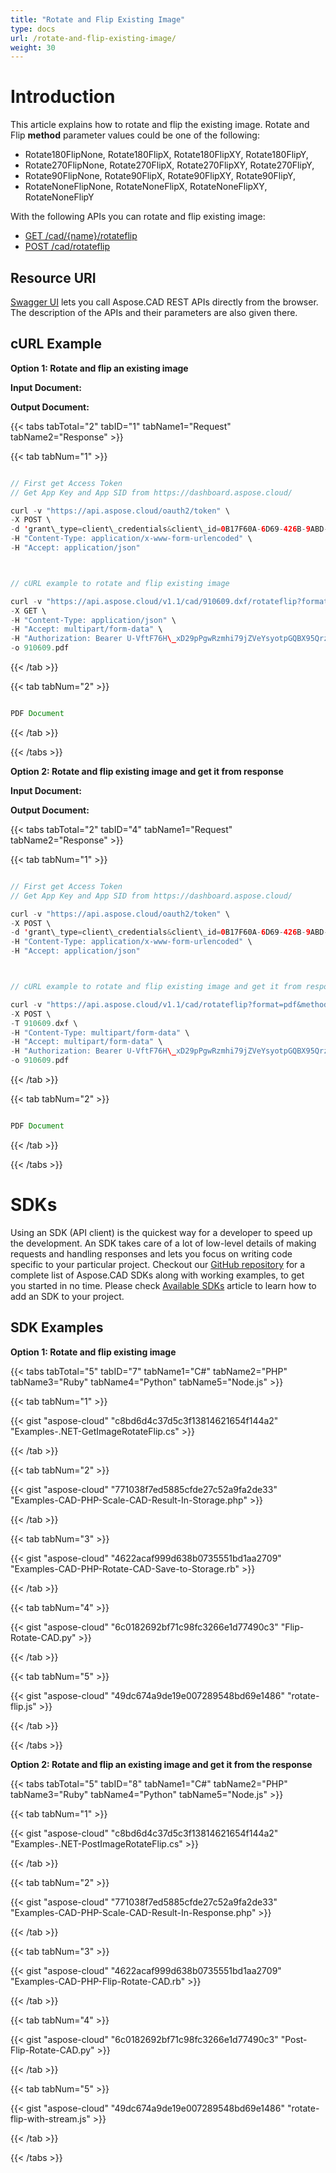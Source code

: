 ```yaml
---
title: "Rotate and Flip Existing Image"
type: docs
url: /rotate-and-flip-existing-image/
weight: 30
---
```


# **Introduction**
This article explains how to rotate and flip the existing image. Rotate and Flip **method** parameter values could be one of the following:

- Rotate180FlipNone, Rotate180FlipX, Rotate180FlipXY, Rotate180FlipY,
- Rotate270FlipNone, Rotate270FlipX, Rotate270FlipXY, Rotate270FlipY,
- Rotate90FlipNone, Rotate90FlipX, Rotate90FlipXY, Rotate90FlipY,
- RotateNoneFlipNone, RotateNoneFlipX, RotateNoneFlipXY, RotateNoneFlipY

With the following APIs you can rotate and flip existing image:

- [GET /cad/{name}/rotateflip](https://apireference.aspose.cloud/cad/#!/RotateFlip/GetImageRotateFlip)
- [POST /cad/rotateflip](https://apireference.aspose.cloud/cad/#!/RotateFlip/PostImageRotateFlip)
## **Resource URI**
[Swagger UI](https://apireference.aspose.cloud/cad/) lets you call Aspose.CAD REST APIs directly from the browser. The description of the APIs and their parameters are also given there.
## **cURL Example**
**Option 1: Rotate and flip an existing image**

**Input Document:**  

**Output Document:** 

{{< tabs tabTotal="2" tabID="1" tabName1="Request" tabName2="Response" >}}

{{< tab tabNum="1" >}}

```java

// First get Access Token
// Get App Key and App SID from https://dashboard.aspose.cloud/

curl -v "https://api.aspose.cloud/oauth2/token" \
-X POST \
-d 'grant\_type=client\_credentials&client\_id=0B17F60A-6D69-426B-9ABD-79F35A6E9F7B&client\_secret=53b8b19adffa41a3e87dbbd8858977ae' \
-H "Content-Type: application/x-www-form-urlencoded" \
-H "Accept: application/json"



// cURL example to rotate and flip existing image

curl -v "https://api.aspose.cloud/v1.1/cad/910609.dxf/rotateflip?format=pdf&method=Rotate180FlipNone" \
-X GET \
-H "Content-Type: application/json" \
-H "Accept: multipart/form-data" \
-H "Authorization: Bearer U-VftF76H\_xD29pPgwRzmhi79jZVeYsyotpGQBX95QrzO7SUBMyVlLui\_0HjlC8vRgnNnAny2nywDWofm5n034boz5kBDGcjVR9q3llPKmjPwBFZ2Kh\_tJe4McJu-R\_aBcNNDDy7mBoDfgvlv8zdrr6XhyKpzy71SzXF51lGRN39KD2bJP4U2LYItW\_I18uezfMnt6-IA2CaV21XlO5OIrosD\_17isGzSuvcIoH8nXQ80tkKlbJz9o6Fq09si\_d0gFXi-\_qcoQrf\_H1ylKkvYMJvICY6rED5IUqQuFWEbTgUcWlzfElCEzZte2I1NlKOJDa-tGi8zhMxVY\_grkt2HMVbeyf58ALygfTZ7EGKvSO\_wSAwY9cm\_yFwEoKRXwFoUzllvRrBajU26H8SIzZ8w1KtcEYM10nNjehwirtw-dvi1RS\_" \
-o 910609.pdf

```

{{< /tab >}}

{{< tab tabNum="2" >}}

```java

PDF Document 

```

{{< /tab >}}

{{< /tabs >}}

**Option 2: Rotate and flip existing image and get it from response**

**Input Document:** 

**Output Document:** 

{{< tabs tabTotal="2" tabID="4" tabName1="Request" tabName2="Response" >}}

{{< tab tabNum="1" >}}

```java

// First get Access Token
// Get App Key and App SID from https://dashboard.aspose.cloud/

curl -v "https://api.aspose.cloud/oauth2/token" \
-X POST \
-d 'grant\_type=client\_credentials&client\_id=0B17F60A-6D69-426B-9ABD-79F35A6E9F7B&client\_secret=53b8b19adffa41a3e87dbbd8858977ae' \
-H "Content-Type: application/x-www-form-urlencoded" \
-H "Accept: application/json"



// cURL example to rotate and flip existing image and get it from response

curl -v "https://api.aspose.cloud/v1.1/cad/rotateflip?format=pdf&method=Rotate180FlipNone" \
-X POST \
-T 910609.dxf \
-H "Content-Type: multipart/form-data" \
-H "Accept: multipart/form-data" \
-H "Authorization: Bearer U-VftF76H\_xD29pPgwRzmhi79jZVeYsyotpGQBX95QrzO7SUBMyVlLui\_0HjlC8vRgnNnAny2nywDWofm5n034boz5kBDGcjVR9q3llPKmjPwBFZ2Kh\_tJe4McJu-R\_aBcNNDDy7mBoDfgvlv8zdrr6XhyKpzy71SzXF51lGRN39KD2bJP4U2LYItW\_I18uezfMnt6-IA2CaV21XlO5OIrosD\_17isGzSuvcIoH8nXQ80tkKlbJz9o6Fq09si\_d0gFXi-\_qcoQrf\_H1ylKkvYMJvICY6rED5IUqQuFWEbTgUcWlzfElCEzZte2I1NlKOJDa-tGi8zhMxVY\_grkt2HMVbeyf58ALygfTZ7EGKvSO\_wSAwY9cm\_yFwEoKRXwFoUzllvRrBajU26H8SIzZ8w1KtcEYM10nNjehwirtw-dvi1RS\_" \
-o 910609.pdf

```

{{< /tab >}}

{{< tab tabNum="2" >}}

```java

PDF Document 

```

{{< /tab >}}

{{< /tabs >}}
# **SDKs**
Using an SDK (API client) is the quickest way for a developer to speed up the development. An SDK takes care of a lot of low-level details of making requests and handling responses and lets you focus on writing code specific to your particular project. Checkout our [GitHub repository](https://github.com/aspose-cad-cloud) for a complete list of Aspose.CAD SDKs along with working examples, to get you started in no time. Please check [Available SDKs](/available-sdks/) article to learn how to add an SDK to your project.
## **SDK Examples**
**Option 1: Rotate and flip existing image**

{{< tabs tabTotal="5" tabID="7" tabName1="C#" tabName2="PHP" tabName3="Ruby" tabName4="Python" tabName5="Node.js" >}}

{{< tab tabNum="1" >}}

{{< gist "aspose-cloud" "c8bd6d4c37d5c3f13814621654f144a2" "Examples-.NET-GetImageRotateFlip.cs" >}}

{{< /tab >}}

{{< tab tabNum="2" >}}

{{< gist "aspose-cloud" "771038f7ed5885cfde27c52a9fa2de33" "Examples-CAD-PHP-Scale-CAD-Result-In-Storage.php" >}}

{{< /tab >}}

{{< tab tabNum="3" >}}

{{< gist "aspose-cloud" "4622acaf999d638b0735551bd1aa2709" "Examples-CAD-PHP-Rotate-CAD-Save-to-Storage.rb" >}}

{{< /tab >}}

{{< tab tabNum="4" >}}

{{< gist "aspose-cloud" "6c0182692bf71c98fc3266e1d77490c3" "Flip-Rotate-CAD.py" >}}

{{< /tab >}}

{{< tab tabNum="5" >}}

{{< gist "aspose-cloud" "49dc674a9de19e007289548bd69e1486" "rotate-flip.js" >}}

{{< /tab >}}

{{< /tabs >}}

**Option 2: Rotate and flip an existing image and get it from the response**

{{< tabs tabTotal="5" tabID="8" tabName1="C#" tabName2="PHP" tabName3="Ruby" tabName4="Python" tabName5="Node.js" >}}

{{< tab tabNum="1" >}}

{{< gist "aspose-cloud" "c8bd6d4c37d5c3f13814621654f144a2" "Examples-.NET-PostImageRotateFlip.cs" >}}

{{< /tab >}}

{{< tab tabNum="2" >}}

{{< gist "aspose-cloud" "771038f7ed5885cfde27c52a9fa2de33" "Examples-CAD-PHP-Scale-CAD-Result-In-Response.php" >}}

{{< /tab >}}

{{< tab tabNum="3" >}}

{{< gist "aspose-cloud" "4622acaf999d638b0735551bd1aa2709" "Examples-CAD-PHP-Flip-Rotate-CAD.rb" >}}

{{< /tab >}}

{{< tab tabNum="4" >}}

{{< gist "aspose-cloud" "6c0182692bf71c98fc3266e1d77490c3" "Post-Flip-Rotate-CAD.py" >}}

{{< /tab >}}

{{< tab tabNum="5" >}}

{{< gist "aspose-cloud" "49dc674a9de19e007289548bd69e1486" "rotate-flip-with-stream.js" >}}

{{< /tab >}}

{{< /tabs >}}
